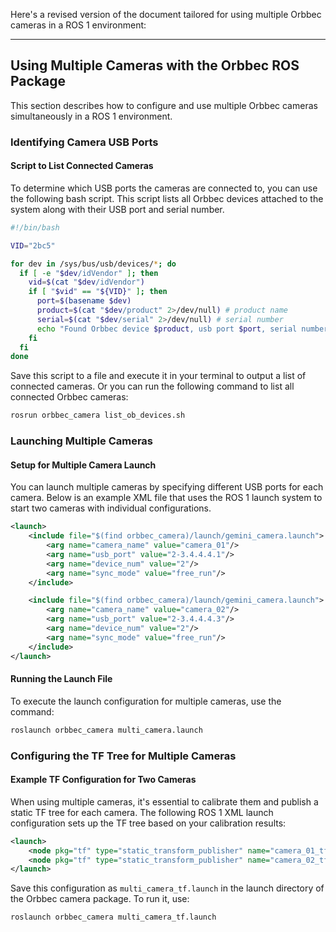 Here's a revised version of the document tailored for using multiple Orbbec cameras in a ROS 1 environment:

---

## Using Multiple Cameras with the Orbbec ROS Package

This section describes how to configure and use multiple Orbbec cameras simultaneously in a ROS 1 environment.

### Identifying Camera USB Ports

#### Script to List Connected Cameras

To determine which USB ports the cameras are connected to, you can use the following bash script. This script lists all Orbbec devices attached to the system along with their USB port and serial number.

```bash
#!/bin/bash

VID="2bc5"

for dev in /sys/bus/usb/devices/*; do
  if [ -e "$dev/idVendor" ]; then
    vid=$(cat "$dev/idVendor")
    if [ "$vid" == "${VID}" ]; then
      port=$(basename $dev)
      product=$(cat "$dev/product" 2>/dev/null) # product name
      serial=$(cat "$dev/serial" 2>/dev/null) # serial number
      echo "Found Orbbec device $product, usb port $port, serial number $serial"
    fi
  fi
done
```

Save this script to a file and execute it in your terminal to output a list of connected cameras.
Or you can run the following command to list all connected Orbbec cameras:

```bash
rosrun orbbec_camera list_ob_devices.sh
```

### Launching Multiple Cameras

#### Setup for Multiple Camera Launch

You can launch multiple cameras by specifying different USB ports for each camera. Below is an example XML file that uses the ROS 1 launch system to start two cameras with individual configurations.

```XML
<launch>
    <include file="$(find orbbec_camera)/launch/gemini_camera.launch">
        <arg name="camera_name" value="camera_01"/>
        <arg name="usb_port" value="2-3.4.4.4.1"/>
        <arg name="device_num" value="2"/>
        <arg name="sync_mode" value="free_run"/>
    </include>

    <include file="$(find orbbec_camera)/launch/gemini_camera.launch">
        <arg name="camera_name" value="camera_02"/>
        <arg name="usb_port" value="2-3.4.4.4.3"/>
        <arg name="device_num" value="2"/>
        <arg name="sync_mode" value="free_run"/>
    </include>
</launch>
```

#### Running the Launch File

To execute the launch configuration for multiple cameras, use the command:

```bash
roslaunch orbbec_camera multi_camera.launch
```

### Configuring the TF Tree for Multiple Cameras

#### Example TF Configuration for Two Cameras

When using multiple cameras, it's essential to calibrate them and publish a static TF tree for each camera. The following ROS 1 XML launch configuration sets up the TF tree based on your calibration results:

```XML
<launch>
    <node pkg="tf" type="static_transform_publisher" name="camera_01_tf" args="0 0 0 0 0 0 base_link camera_01_link" />
    <node pkg="tf" type="static_transform_publisher" name="camera_02_tf" args="0 0 0 0 0 0 base_link camera_02_link" />
</launch>
```

Save this configuration as `multi_camera_tf.launch` in the launch directory of the Orbbec camera package. To run it, use:

```bash
roslaunch orbbec_camera multi_camera_tf.launch
```
